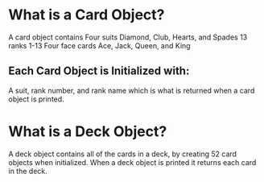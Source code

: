 # What is a Card Object?
A card object contains
Four suits Diamond, Club, Hearts, and Spades
13 ranks 1-13
Four face cards Ace, Jack, Queen, and King

## Each Card Object is Initialized with:
A suit, rank number, and rank name
which is what is returned when a card object is printed.

# What is a Deck Object?
A deck object contains all of the cards in a deck, by creating 52 card objects when initialized. When a deck object is printed it returns each card in the deck.
